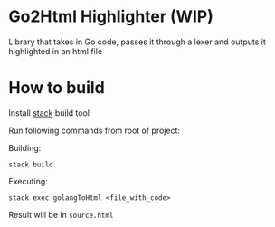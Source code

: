 # Go2Html Highlighter (WIP)

Library that takes in Go code, passes it through a lexer and outputs it highlighted in an html file

# How to build

Install [stack](https://docs.haskellstack.org/en/stable/README/) build tool

Run following commands from root of project:

Building:

```
stack build
```

Executing:

```
stack exec golangToHtml <file_with_code>
```

Result will be in `source.html`
